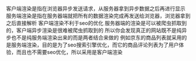 客户端渲染是指在浏览器异步发送请求，从服务器拿到异步数据之后再进行显示
服务端渲染是指在服务器端就把所有的数据渲染完成再发送给浏览器，浏览器拿到之后直接解析
客户端渲染不利于seo的优化
服务器端的渲染是可以被爬虫抓取到的，客户端异步渲染是很难被爬虫抓取到的
所以你会发现真正的网站既不是纯异步也不是纯服务端渲染出来的而是两者结合来做的
例如京东的商品列表就采用的是服务端渲染，目的是为了seo搜索引擎优化，而它的商品评论列表为了用户体验，而且也不需要seo优化，所以采用是客户端渲染